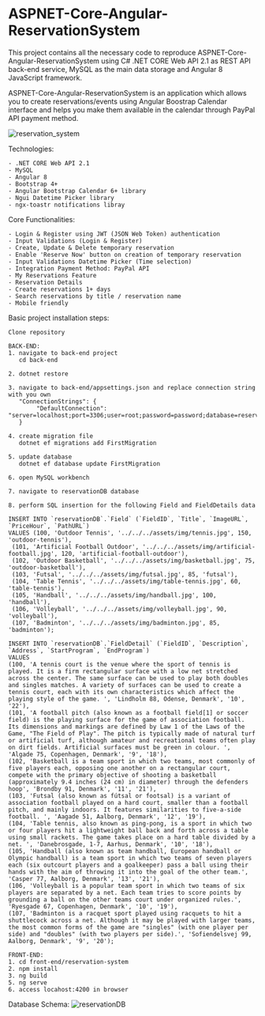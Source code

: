 # ASPNET-Core-Angular-ReservationSystem
This project contains all the necessary code to reproduce ASPNET-Core-Angular-ReservationSystem using C# .NET CORE Web API 2.1 as REST API back-end service, MySQL as the main data storage and Angular 8 JavaScript framework. 

ASPNET-Core-Angular-ReservationSystem is an application which allows you to create reservations/events using Angular Boostrap Calendar interface and helps you make them available in the calendar through PayPal API payment method. 

![reservation_system](https://user-images.githubusercontent.com/11573356/64649310-ee146e80-d41c-11e9-81be-68d68281e275.gif)


Technologies:
```
- .NET CORE Web API 2.1
- MySQL
- Angular 8
- Bootstrap 4+
- Angular Bootstrap Calendar 6+ library
- Ngui Datetime Picker library
- ngx-toastr notifications libray
```

Core Functionalities:
```
- Login & Register using JWT (JSON Web Token) authentication
- Input Validations (Login & Register)
- Create, Update & Delete temporary reservation
- Enable 'Reserve Now' button on creation of temporary reservation
- Input Validations Datetime Picker (Time selection)
- Integration Payment Method: PayPal API
- My Reservations Feature
- Reservation Details
- Create reservations 1+ days
- Search reservations by title / reservation name
- Mobile friendly
```

Basic project installation steps:
```
Clone repository

BACK-END:
1. navigate to back-end project
   cd back-end
   
2. dotnet restore

3. navigate to back-end/appsettings.json and replace connection string with you own
   "ConnectionStrings": {
        "DefaultConnection": "server=localhost;port=3306;user=root;password=password;database=reservationDB"
   }
   
4. create migration file
   dotnet ef migrations add FirstMigration

5. update database
   dotnet ef database update FirstMigration
   
6. open MySQL workbench

7. navigate to reservationDB database

8. perform SQL insertion for the following Field and FieldDetails data

INSERT INTO `reservationDB`.`Field` (`FieldID`, `Title`, `ImageURL`, `PriceHour`, `PathURL`)
VALUES (100, 'Outdoor Tennis', '../../../assets/img/tennis.jpg', 150, 'outdoor-tennis'),
 (101, 'Artificial Football Outdoor', '../../../assets/img/artificial-football.jpg', 120, 'artificial-football-outdoor'),
 (102, 'Outdoor Basketball', '../../../assets/img/basketball.jpg', 75, 'outdoor-basketball'),
 (103, 'Futsal', '../../../assets/img/futsal.jpg', 85, 'futsal'),
 (104, 'Table Tennis', '../../../assets/img/table-tennis.jpg', 60, 'table-tennis'),
 (105, 'Handball', '../../../assets/img/handball.jpg', 100, 'handball'),
 (106, 'Volleyball', '../../../assets/img/volleyball.jpg', 90, 'volleyball'),
 (107, 'Badminton', '../../../assets/img/badminton.jpg', 85, 'badminton');

INSERT INTO `reservationDB`.`FieldDetail` (`FieldID`, `Description`, `Address`, `StartProgram`, `EndProgram`)
VALUES
(100, 'A tennis court is the venue where the sport of tennis is played. It is a firm rectangular surface with a low net stretched across the center. The same surface can be used to play both doubles and singles matches. A variety of surfaces can be used to create a tennis court, each with its own characteristics which affect the playing style of the game. ', 'Lindholm 88, Odense, Denmark', '10', '22'),
(101, 'A football pitch (also known as a football field[1] or soccer field) is the playing surface for the game of association football. Its dimensions and markings are defined by Law 1 of the Laws of the Game, "The Field of Play". The pitch is typically made of natural turf or artificial turf, although amateur and recreational teams often play on dirt fields. Artificial surfaces must be green in colour. ', 'Algade 75, Copenhagen, Denmark', '9', '18'),
(102, 'Basketball is a team sport in which two teams, most commonly of five players each, opposing one another on a rectangular court, compete with the primary objective of shooting a basketball (approximately 9.4 inches (24 cm) in diameter) through the defenders hoop', 'Brondby 91, Denmark', '11', '21'),
(103, 'Futsal (also known as fútsal or footsal) is a variant of association football played on a hard court, smaller than a football pitch, and mainly indoors. It features similarities to five-a-side football. ', 'Aagade 51, Aalborg, Denmark', '12', '19'),
(104, 'Table tennis, also known as ping-pong, is a sport in which two or four players hit a lightweight ball back and forth across a table using small rackets. The game takes place on a hard table divided by a net. ', 'Danebrosgade, 1-7, Aarhus, Denmark', '10', '18'),
(105, 'Handball (also known as team handball, European handball or Olympic handball) is a team sport in which two teams of seven players each (six outcourt players and a goalkeeper) pass a ball using their hands with the aim of throwing it into the goal of the other team.', 'Casper 77, Aalborg, Denmark', '13', '21'),
(106, 'Volleyball is a popular team sport in which two teams of six players are separated by a net. Each team tries to score points by grounding a ball on the other teams court under organized rules.', 'Ryesgade 67, Copenhagen, Denmark', '10', '19'),
(107, 'Badminton is a racquet sport played using racquets to hit a shuttlecock across a net. Although it may be played with larger teams, the most common forms of the game are "singles" (with one player per side) and "doubles" (with two players per side).', 'Sofiendelsvej 99, Aalborg, Denmark', '9', '20');
      
FRONT-END:
1. cd front-end/reservation-system
2. npm install
3. ng build
5. ng serve
6. access locahost:4200 in browser

```
Database Schema: 
![reservationDB](https://user-images.githubusercontent.com/11573356/64649407-1734ff00-d41d-11e9-95cb-53fe2c2aa2a6.png)
